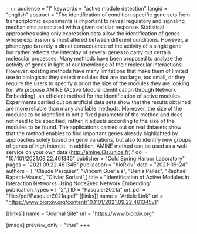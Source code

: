 +++
audience = "I"
keywords = "active module detection"
langid = "english"
abstract = "The identification of condition-specific gene sets from transcriptomic experiments is important to reveal regulatory and signaling mechanisms associated with a given cellular response. Statistical approaches using only expression data allow the identification of genes whose expression is most altered between different conditions. However, a phenotype is rarely a direct consequence of the activity of a single gene, but rather reflects the interplay of several genes to carry out certain molecular processes. Many methods have been proposed to analyze the activity of genes in light of our knowledge of their molecular interactions. However, existing methods have many limitations that make them of limited use to biologists: they detect modules that are too large, too small, or they require the users to specify a priori the size of the modules they are looking for. We propose AMINE (Active Module Identification through Network Embedding), an efficient method for the identification of active modules. Experiments carried out on artificial data sets show that the results obtained are more reliable than many available methods. Moreover, the size of the modules to be identified is not a fixed parameter of the method and does not need to be specified; rather, it adjusts according to the size of the modules to be found. The applications carried out on real datasets show that the method enables to find important genes already highlighted by approaches solely based on gene variations, but also to identify new groups of genes of high interest. In addition, AMINE method can be used as a web service on your own data (http://amine.i3s.unice.fr)."
doi = "10.1101/2021.09.22.461345"
publisher = "Cold Spring Harbor Laboratory"
pages = "2021.09.22.461345"
publication = "bioRxiv"
date = "2021-09-24"
authors = [ "Claude Pasquier", "Vincent Guerlais", "Denis Pallez", "Raphaël Rapetti-Mauss", "Olivier Soriani",]
title = "Identification of Active Modules in Interaction Networks Using Node2vec Network Embedding"
publication_types = [ "2",]
ID = "Pasquier2021a"
url_pdf = "files/pdf/Pasquier2021a.pdf"
[[links]]
name = "Article Link"
url = "https://www.biorxiv.org/content/10.1101/2021.09.22.461345v1"

[[links]]
name = "Journal Site"
url = "https://www.biorxiv.org"

[image]
preview_only = "true"
+++

